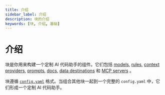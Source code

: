 ```yaml
---
title: 介绍
sidebar_label: 介绍
description: 块的介绍
keywords: [块, 介绍, 基础]
---
```


# 介绍

块是你用来构建一个定制 AI 代码助手的组件。它们包括 [models](./block-types.md#模型), [rules](./block-types.md#rules), [context providers](./block-types.md#上下文), [prompts](./block-types.md#提示词), [docs](./block-types.md#文档), [data destinations](./block-types.md#数据) 和 [MCP servers](./block-types.md#mcp-服务器) 。

块遵循 [`config.yaml`](../../yaml-reference.md) 格式。当组合其他块一起到一个完整的 `config.yaml` 中，它们形成一个定制 AI 代码助手。
